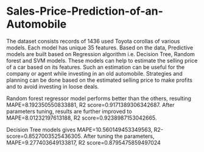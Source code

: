 # Sales-Price-Prediction-of-an-Automobile

The dataset consists records of 1436 used Toyota corollas of various models. Each model has unique 35 features. Based on the data, Predictive models are built based on Regression algorithm i.e. Decision Tree, Random forest and SVM models. These models can help to estimate the selling price of a car based on its features. Such an estimation can be useful for the company or agent while investing in an old automobile. Strategies and planning can be done based on the estimated selling price to make profits and to avoid investing in loose deals.

Random forest regressor model performs better than the others,  resulting MAPE=8.192350550833881, R2 score=0.9171389306342687. After parameters tuning, results are further improved to MAPE=8.01232197613188, R2 score=0.9238987153042665.

Decision Tree models gives MAPE=10.560149453349563, R2-score=0.8527003525436305. After tuning the parameters, MAPE=9.277403649133817, R2 score=0.8795475859497024
